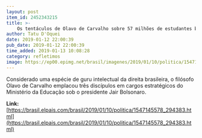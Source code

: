 ```yaml
---
layout: post
item_id: 2452343215
title: >-
    Os tentáculos de Olavo de Carvalho sobre 57 milhões de estudantes brasileiros
author: Tatu D'Oquei
date: 2019-01-12 22:00:39
pub_date: 2019-01-12 22:00:39
time_added: 2019-01-13 10:08:28
category: refletimos
image: https://ep00.epimg.net/brasil/imagenes/2019/01/10/politica/1547145578_294383_1547154960_rrss_normal.jpg
---
```


Considerado uma espécie de guru intelectual da direita brasileira, o filósofo Olavo de Carvalho emplacou três discípulos em cargos estratégicos do Ministério da Educação sob o presidente Jair Bolsonaro.

**Link:** [https://brasil.elpais.com/brasil/2019/01/10/politica/1547145578_294383.html](https://brasil.elpais.com/brasil/2019/01/10/politica/1547145578_294383.html)

